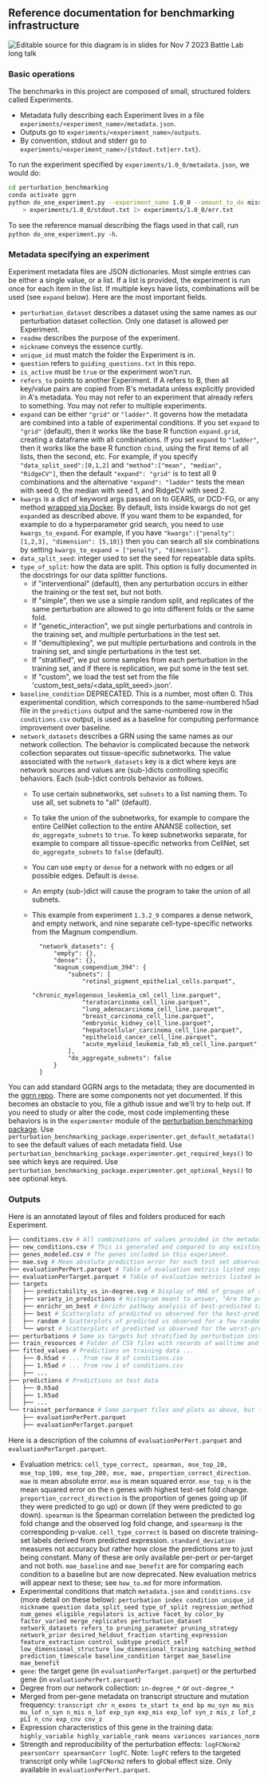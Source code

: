 ## Reference documentation for benchmarking infrastructure

![Editable source for this diagram is in slides for Nov 7 2023 Battle Lab long talk](call_diagram.png)

### Basic operations 

The benchmarks in this project are composed of small, structured folders called Experiments. 

- Metadata fully describing each Experiment lives in a file `experiments/<experiment_name>/metadata.json`. 
- Outputs go to `experiments/<experiment_name>/outputs`. 
- By convention, stdout and stderr go to `experiments/<experiment_name>/{stdout.txt|err.txt}`. 

To run the experiment specified by `experiments/1.0_0/metadata.json`, we would do:

```bash
cd perturbation_benchmarking
conda activate ggrn
python do_one_experiment.py --experiment_name 1.0_0 --amount_to_do missing_models --save_trainset_predictions \
    > experiments/1.0_0/stdout.txt 2> experiments/1.0_0/err.txt
```

To see the reference manual describing the flags used in that call, run `python do_one_experiment.py -h`.

### Metadata specifying an experiment

Experiment metadata files are JSON dictionaries. Most simple entries can be either a single value, or a list. If a list is provided, the experiment is run once for each item in the list. If multiple keys have lists, combinations will be used (see `expand` below). Here are the most important fields.

- `perturbation_dataset` describes a dataset using the same names as our perturbation dataset collection. Only one dataset is allowed per Experiment. 
- `readme` describes the purpose of the experiment. 
- `nickname` conveys the essence curtly. 
- `unique_id` must match the folder the Experiment is in.
- `question` refers to `guiding_questions.txt` in this repo. 
- `is_active` must be `true` or the experiment won't run. 
- `refers_to` points to another Experiment. If A refers to B, then all key/value pairs are copied from B's metadata unless explicitly provided in A's metadata. You may not refer to an experiment that already refers to something. You may not refer to multiple experiments.
- `expand` can be either `"grid"` or `"ladder"`. It governs how the metadata are combined into a table of experimental conditions. If you set `expand` to `"grid"` (default), then it works like the base R function `expand.grid`, creating a dataframe with all combinations. If you set `expand` to `"ladder"`, then it works like the base R function `cbind`, using the first items of all lists, then the second, etc. For example, if you specify `"data_split_seed":[0,1,2]` and `"method":["mean", "median", "RidgeCV"]`, then the default `"expand": "grid"` is to test all 9 combinations and the alternative `"expand": "ladder"`  tests the mean with seed 0, the median with seed 1, and RidgeCV with seed 2. 
- `kwargs` is a dict of keyword args passed on to GEARS, or DCD-FG, or any method [wrapped via Docker](https://github.com/ekernf01/ggrn_docker_backend). By default, lists inside kwargs do not get `expand`ed as described above. If you want them to be expanded, for example to do a hyperparameter grid search, you need to use `kwargs_to_expand`. For example, if you have `"kwargs":{"penalty": [1,2,3], "dimension": [5,10]}` then you can search all six combinations by setting `kwargs_to_expand = ["penalty", "dimension"]`. 
- `data_split_seed`: integer used to set the seed for repeatable data splits.
- `type_of_split`: how the data are split. This option is fully documented in the docstrings for our data splitter functions. 
    - if "interventional" (default), then any perturbation occurs in either the training or the test set, but not both. 
    - If "simple", then we use a simple random split, and replicates of the same perturbation are allowed to go into different folds or the same fold.
    - If "genetic_interaction", we put single perturbations and controls in the training set, and multiple perturbations in the test set.
    - If "demultiplexing", we put multiple perturbations and controls in the training set, and single perturbations in the test set.
    - If "stratified", we put some samples from each perturbation in the training set, and if there is replication, we put some in the test set. 
    - If "custom", we load the test set from the file 'custom_test_sets/<data_split_seed>.json'.
- `baseline_condition` DEPRECATED. This is a number, most often 0. This experimental condition, which corresponds to the same-numbered h5ad file in the `predictions` output and the same-numbered row in the `conditions.csv` output, is used as a baseline for computing performance improvement over baseline.
- `network_datasets` describes a GRN using the same names as our network collection. The behavior is complicated because the network collection separates out tissue-specific subnetworks. The value associated with the `network_datasets` key is a dict where keys are network sources and values are (sub-)dicts controlling specific behaviors. Each (sub-)dict controls behavior as follows. 
    - To use certain subnetworks, set `subnets` to a list naming them. To use all, set subnets to "all" (default).
    - To take the union of the subnetworks, for example to compare the entire CellNet collection to the entire ANANSE collection, set `do_aggregate_subnets` to `true`. To keep subnetworks separate, for example to compare all tissue-specific networks from CellNet, set `do_aggregate_subnets` to `false` (default).
    - You can use `empty` or `dense` for a network with no edges or all possible edges. Default is `dense`.
    - An empty (sub-)dict will cause the program to take the union of all subnets.
    - This example from experiment `1.3.2_9` compares a dense network, and empty network, and nine separate cell-type-specific networks from the Magnum compendium. 

            "network_datasets": {
                "empty": {},
                "dense": {},
                "magnum_compendium_394": {
                    "subnets": [
                        "retinal_pigment_epithelial_cells.parquet",
                        "chronic_myelogenous_leukemia_cml_cell_line.parquet",
                        "teratocarcinoma_cell_line.parquet",
                        "lung_adenocarcinoma_cell_line.parquet",
                        "breast_carcinoma_cell_line.parquet",
                        "embryonic_kidney_cell_line.parquet",
                        "hepatocellular_carcinoma_cell_line.parquet",
                        "epitheloid_cancer_cell_line.parquet",
                        "acute_myeloid_leukemia_fab_m5_cell_line.parquet"
                    ],
                    "do_aggregate_subnets": false
                }
            }
        

You can add standard GGRN args to the metadata; they are documented in the [ggrn repo](https://github.com/ekernf01/ggrn). There are some components not yet documented. If this becomes an obstacle to you, file a github issue and we'll try to help out. If you need to study or alter the code, most code implementing these behaviors is in the `experimenter` module of the [perturbation benchmarking package](https://github.com/ekernf01/perturbation_benchmarking_package). Use `perturbation_benchmarking_package.experimenter.get_default_metadata()` to see the default values of each metadata field. Use `perturbation_benchmarking_package.experimenter.get_required_keys()` to see which keys are required. Use `perturbation_benchmarking_package.experimenter.get_optional_keys()` to see optional keys.  

### Outputs

Here is an annotated layout of files and folders produced for each Experiment.

```bash
├── conditions.csv # All combinations of values provided in the metadata.  
├── new_conditions.csv # This is generated and compared to any existing conditions.csv to prevent confusion upon editing metadata.
├── genes_modeled.csv # The genes included in this experiment.
├── mae.svg # Mean absolute prediction error for each test set observation
├── evaluationPerPert.parquet # Table of evaluation metrics listed separately for each observation in the test data, readable by e.g. pandas.read_parquet()
├── evaluationPerTarget.parquet # Table of evaluation metrics listed separately for each feature in the test data, readable by e.g. pandas.read_parquet()
├── targets 
│   ├── predictability_vs_in-degree.svg # Display of MAE of groups of targets stratified by in-degree in our networks.
│   ├── variety_in_predictions # Histogram meant to answer, "Are the predictions roughly constant?"
│   ├── enrichr_on_best # Enrichr pathway analysis of best-predicted targets for each condition in this experiment.
│   ├── best # Scatterplots of predicted vs observed for the best-predicted targets.
│   ├── random # Scatterplots of predicted vs observed for a few randomly chosen targets.
│   └── worst # Scatterplots of predicted vs observed for the worst-predicted targets.
├── perturbations # Same as targets but stratified by perturbation instead.
├── train_resources # Folder of CSV files with records of walltime and peak RAM consumption for each training run; one file per row of conditions.csv.
├── fitted_values # Predictions on training data ...
│   ├── 0.h5ad # ... from row 0 of conditions.csv
│   ├── 1.h5ad # ... from row 1 of conditions.csv
│   ├── ...
├── predictions # Predictions on test data 
│   ├── 0.h5ad 
│   ├── 1.h5ad
│   ├── ...
└── trainset_performance # Same parquet files and plots as above, but for train-set
    ├── evaluationPerPert.parquet
    ├── evaluationPerTarget.parquet
```

Here is a description of the columns of `evaluationPerPert.parquet` and `evaluationPerTarget.parquet`.

- Evaluation metrics: `cell_type_correct, spearman, mse_top_20, mse_top_100, mse_top_200, mse, mae, proportion_correct_direction`. `mae` is mean absolute error. `mse` is mean squared error. `mse_top_n` is the mean squared error on the n genes with highest test-set fold change. `proportion_correct_direction` is the proportion of genes going up (if they were predicted to go up) or down (if they were predicted to go down). `spearman`  is the Spearman correlation between the predicted log fold change and the observed log fold change, and `spearmanp` is the corresponding p-value. `cell_type_correct` is based on discrete training-set labels derived from predicted expression. `standard_deviation` measures not accuracy but rather how close the predictions are to just being constant. Many of these are only available per-pert or per-target and not both. `mae_baseline` and `mae_benefit` are for comparing each condition to a baseline but are now deprecated. New evaluation metrics will appear next to these; see `how_to.md` for more information. 
- Experimental conditions that match `metadata.json` and `conditions.csv` (more detail on these below): `perturbation index condition unique_id nickname question data_split_seed type_of_split regression_method num_genes eligible_regulators is_active facet_by color_by factor_varied merge_replicates perturbation_dataset network_datasets refers_to pruning_parameter pruning_strategy network_prior desired_heldout_fraction starting_expression feature_extraction control_subtype predict_self low_dimensional_structure low_dimensional_training matching_method prediction_timescale baseline_condition target mae_baseline mae_benefit`
- `gene`: the target gene (in `evaluationPerTarget.parquet`) or the perturbed gene (in `evaluationPerPert.parquet`) 
- Degree from our network collection: `in-degree_*` or `out-degree_*`
- Merged from per-gene metadata on transcript structure and mutation frequency: `transcript chr n_exons tx_start tx_end bp mu_syn mu_mis mu_lof n_syn n_mis n_lof exp_syn exp_mis exp_lof syn_z mis_z lof_z pLI n_cnv exp_cnv cnv_z`
- Expression characteristics of this gene in the training data: `highly_variable highly_variable_rank means variances variances_norm`
- Strength and reproducibility of the perturbation effects: `logFCNorm2 pearsonCorr spearmanCorr logFC`. Note: `logFC` refers to the targeted transcript only while `logFCNorm2` refers to global effect size. Only available in `evaluationPerPert.parquet`.

